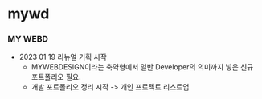 # mywd

### MY WEBD

- 2023 01 19 리뉴얼 기획 시작
  - MYWEBDESIGN이라는 축약형에서 일반 Developer의 의미까지 넣은 신규 포트폴리오 필요.
  - 개발 포트폴리오 정리 시작 -> 개인 프로젝트 리스트업
